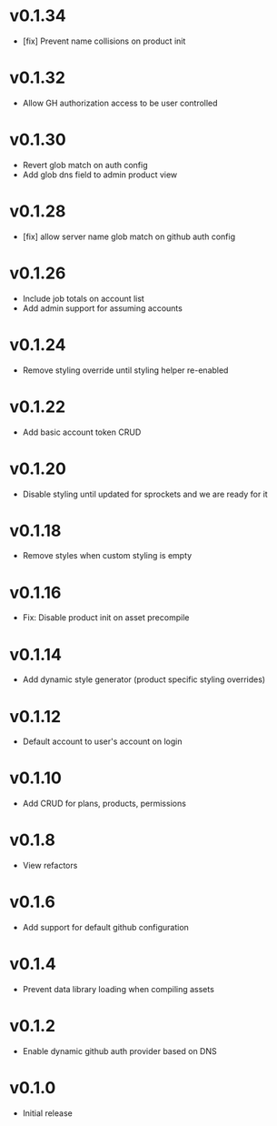 # v0.1.34
* [fix] Prevent name collisions on product init

# v0.1.32
* Allow GH authorization access to be user controlled

# v0.1.30
* Revert glob match on auth config
* Add glob dns field to admin product view

# v0.1.28
* [fix] allow server name glob match on github auth config

# v0.1.26
* Include job totals on account list
* Add admin support for assuming accounts

# v0.1.24
* Remove styling override until styling helper re-enabled

# v0.1.22
* Add basic account token CRUD

# v0.1.20
* Disable styling until updated for sprockets and we are ready for it

# v0.1.18
* Remove styles when custom styling is empty

# v0.1.16
* Fix: Disable product init on asset precompile

# v0.1.14
* Add dynamic style generator (product specific styling overrides)

# v0.1.12
* Default account to user's account on login

# v0.1.10
* Add CRUD for plans, products, permissions

# v0.1.8
* View refactors

# v0.1.6
* Add support for default github configuration

# v0.1.4
* Prevent data library loading when compiling assets

# v0.1.2
* Enable dynamic github auth provider based on DNS

# v0.1.0
* Initial release
